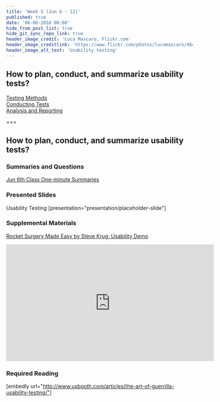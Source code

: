 ```yaml
---
title: 'Week 5 (Jun 6 - 12)'
published: true
date: '06-06-2018 00:00'
hide_from_post_list: true
hide_git_sync_repo_link: true
header_image_credit: 'Luca Mascaro, Flickr.com'
header_image_creditlink: 'https://www.flickr.com/photos/lucamascaro/4642289926/in/album-72157624141181008/'
header_image_alt_text: 'Usability testing'
---
```


## How to plan, conduct, and summarize usability tests?  
[Testing Methods](../../presentation/placeholder-slide?target=_blank#/placeholder-slide-4)  
[Conducting Tests](../../presentation/placeholder-slide?target=_blank#/placeholder-slide-5)  
[Analysis and Reporting](../../presentation/placeholder-slide?target=_blank#/placeholder-slide-6)  

===

## **How to plan, conduct, and summarize usability tests?**

### Summaries and Questions  
[Jun 6th Class One-minute Summaries](https://sso.canvaslms.com/courses/1413912/assignments/9519522)

### Presented Slides  
Usability Testing
[presentation="presentation/placeholder-slide"]

### Supplemental Materials  
[Rocket Surgery Made Easy by Steve Krug: Usability Demo](https://www.youtube.com/watch?v=QckIzHC99Xc)  
<div class="embed-responsive embed-responsive-4by3"><iframe width="560" height="315" src="https://www.youtube.com/embed/QckIzHC99Xc" frameborder="0" allowfullscreen></iframe></div>

### Required Reading  
[embedly url="http://www.uxbooth.com/articles/the-art-of-guerrilla-usability-testing/"]
